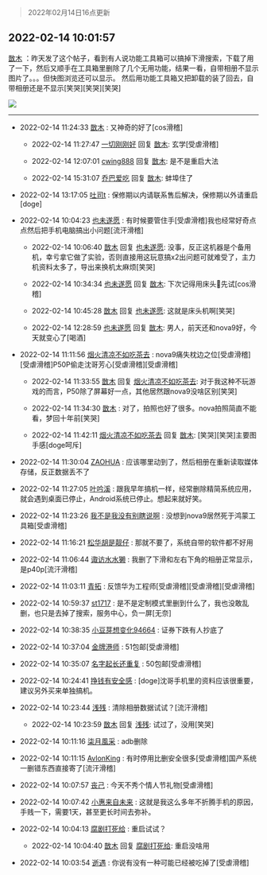 > 2022年02月14日16点更新
<link rel="stylesheet" href="https://cdn.jsdelivr.net/gh/taotie6/sampleJSON@main/css/photo_show.css">
<meta name="referrer" content="no-referrer" />


 ## 2022-02-14 10:01:57 

 [㪚木](https://www.coolapk.com/feed/33538823?shareKey=ODM5ZWNmMDM2NTZhNjIwOWJhNDc~) ：昨天发了这个帖子，看到有人说功能工具箱可以搞掉下滑搜索，下载了用了一下，然后又顺手在工具箱里删除了几个无用功能，结果一看，自带相册不显示图片了。。。但快图浏览还可以显示。
然后用功能工具箱又把卸载的装了回去，自带相册还是不显示[笑哭][笑哭][笑哭] 

<div class="album">
<img class="img-item" src="http://image.coolapk.com/feed/2022/0214/10/1081091_b5e3874d_4116_3671_785@1080x2012.jpeg" />
</div>

 ------- 

- 2022-02-14 11:24:33 [㪚木](uid=1081091) : 又神奇的好了[cos滑稽] 

    - 2022-02-14 11:27:47 [一切刚刚好](uid=701389) 回复 [㪚木](uid=1081091): 玄学[受虐滑稽] 

    - 2022-02-14 12:07:01 [cwing888](uid=3023687) 回复 [㪚木](uid=1081091): 是不是重启大法 

    - 2022-02-14 15:31:07 [乔巴爱吃](uid=927862) 回复 [㪚木](uid=1081091): 蚌埠住了 

- 2022-02-14 13:17:05 [吐司t](uid=3079076) : 保修期以内请联系售后解决，保修期以外请重启[doge] 

- 2022-02-14 10:04:23 [也未遂愿](uid=3056500) : 有时候要管住手[受虐滑稽]我也经常好奇点点然后把手机电脑搞出小问题[流汗滑稽] 

    - 2022-02-14 10:06:40 [㪚木](uid=1081091) 回复 [也未遂愿](uid=3056500): 没事，反正这机器是个备用机，幸亏拿它做了实验，否则直接用这玩意搞x2出问题可就难受了，主力机资料太多了，导出来换机太麻烦[笑哭] 

    - 2022-02-14 10:34:34 [也未遂愿](uid=3056500) 回复 [㪚木](uid=1081091): 下次记得用床头🐔先试[cos滑稽] 

    - 2022-02-14 10:45:28 [㪚木](uid=1081091) 回复 [也未遂愿](uid=3056500): 这就是床头机啊[笑哭] 

    - 2022-02-14 12:28:59 [也未遂愿](uid=3056500) 回复 [㪚木](uid=1081091): 男人，前天还和nova9好，今天就变心了[喝酒] 

- 2022-02-14 11:11:56 [烟火清凉不如吃茶去](uid=4279524) : nova9痛失枕边之位[受虐滑稽][受虐滑稽]P50P偷走沈哥芳心[受虐滑稽][受虐滑稽] 

    - 2022-02-14 11:33:55 [㪚木](uid=1081091) 回复 [烟火清凉不如吃茶去](uid=4279524): 对于我这种不玩游戏的而言，P50除了屏幕好一点，其他居然跟nova9没啥区别[笑哭] 

    - 2022-02-14 11:34:30 [㪚木](uid=1081091) : 对了，拍照也好了很多。nova拍照简直不能看，梦回十年前[笑哭] 

    - 2022-02-14 11:42:11 [烟火清凉不如吃茶去](uid=4279524) 回复 [㪚木](uid=1081091): [笑哭][笑哭]主要图手感[doge呵斥] 

- 2022-02-14 11:30:04 [ZAOHUA](uid=1930793) : 应该哪里动到了，然后相册在重新读取媒体存储，反正数据丢不了 

- 2022-02-14 11:27:05 [叶吟溪](uid=426664) : 跟我早年搞机一样，经常删除精简系统应用，就会遇到桌面已停止，Android系统已停止。想起来就好笑。 

- 2022-02-14 11:23:26 [我不是我没有别瞎说啊](uid=2231912) : 没想到nova9居然死于鸿蒙工具箱[受虐滑稽] 

- 2022-02-14 11:16:21 [松华胡是靓仔](uid=692318) : 那就不要了，系统自带的软件都不好用 

- 2022-02-14 11:06:44 [诹访水水獭](uid=1075392) : 我删了下滑和左右下角的相册正常显示，是p40p[流汗滑稽] 

- 2022-02-14 11:03:11 [青拓](uid=1255788) : 反馈华为工程师[受虐滑稽][受虐滑稽][受虐滑稽] 

- 2022-02-14 10:59:37 [st1717](uid=1303467) : 是不是定制模式里删到什么了，我也没敢乱删，也只是去掉了搜索，服务中心，负一屏[无奈] 

- 2022-02-14 10:38:35 [小豆芽想变化94664](uid=5184191) : 证券下跌有人抄底了 

- 2022-02-14 10:37:04 [金牌港师](uid=560935) : 51包邮[受虐滑稽] 

- 2022-02-14 10:35:07 [名字起长还重复](uid=485854) : 50包邮[受虐滑稽] 

- 2022-02-14 10:24:41 [挣钱有安全感](uid=1355663) : [doge]沈哥手机里的资料应该很重要，建议另外买来单独搞机。 

- 2022-02-14 10:23:44 [浅残](uid=1173628) : 清除相册数据试试？[流汗滑稽] 

    - 2022-02-14 10:23:59 [㪚木](uid=1081091) 回复 [浅残](uid=1173628): 试过了，没用[笑哭] 

- 2022-02-14 10:11:16 [柒月風采](uid=991633) : adb删除 

- 2022-02-14 10:11:15 [AvlonKing](uid=964891) : 有时停用比删安全很多[受虐滑稽]国产系统一删错东西直接寄了[流汗滑稽] 

- 2022-02-14 10:07:57 [丧己](uid=2217573) : 今天不秀个情人节礼物[受虐滑稽] 

- 2022-02-14 10:07:42 [小惠来自未来](uid=847097) : 这就是我这么多年不折腾手机的原因， 手贱一下，需要1天，甚至更长时间去弥补。 

- 2022-02-14 10:04:13 [腐剧打死给](uid=1391153) : 重启试试？ 

    - 2022-02-14 10:04:40 [㪚木](uid=1081091) 回复 [腐剧打死给](uid=1391153): 重启没啥用 

- 2022-02-14 10:03:54 [逝遇](uid=2589293) : 你说有没有一种可能已经被吃掉了[受虐滑稽] 

